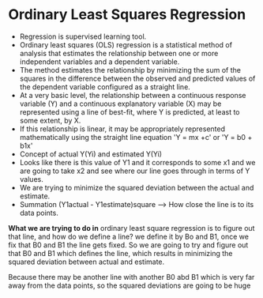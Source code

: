 # Ordinary Least Squares Regression

- Regression is supervised learning tool.
- Ordinary least squares (OLS) regression is a statistical method of analysis that estimates the relationship between one or more independent variables and a dependent variable.
- The method estimates the relationship by minimizing the sum of the squares in the difference between the observed and predicted values of the dependent variable configured as a straight line. 
- At a very basic level, the relationship between a continuous response variable (Y) and a continuous explanatory variable (X) may be represented using a line of best-fit, where Y is predicted, at least to some extent, by X.
- If this relationship is linear, it may be appropriately represented mathematically using the straight line equation 'Y = mx +c' or 
  'Y = b0 + b1x'
- Concept of actual Y(Yi) and estimated Y(Yi)
- Looks like there is this value of Y1 and it corresponds to some x1 and we are going to take x2 and see where our line goes through in terms of Y values.
- We are trying to minimize the squared deviation between the actual and estimate.
- Summation (Y1actual - Y1estimate)square --> How close the line is to its data points.

**What we are trying to do in** ordinary least square regression is to figure out that line, and how do we define a line? we define it by Bo and B1, once we fix that B0 and B1 the line gets fixed. So we are going to try and figure out that B0 and B1 which defines the line, which results in minimizing the squared deviation between actual and estimate.

Because there may be another line with another B0 abd B1 which is very far away from the data points, so the squared deviations are going to be huge
